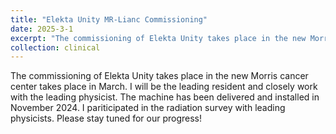 ```yaml
---
title: "Elekta Unity MR-Lianc Commissioning"
date: 2025-3-1
excerpt: "The commissioning of Elekta Unity takes place in the new Morris cancer center takes place in March. I will be the leading resident and closely work with the leading physicist. The machine has been delivered and installed in November 2024. I pariticipated in the radiation survey with leading physicists. Please stay tuned for our progress!"
collection: clinical
--- 
```


The commissioning of Elekta Unity takes place in the new Morris cancer center takes place in March. I will be the leading resident and closely work with the leading physicist. The machine has been delivered and installed in November 2024. I pariticipated in the radiation survey with leading physicists. Please stay tuned for our progress!